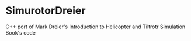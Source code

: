 # SimurotorDreier
C++ port of Mark Dreier's Introduction to Helicopter and Tiltrotr Simulation Book's code
